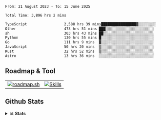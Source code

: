 <!--START_SECTION:waka-->

```txt
From: 21 August 2023 - To: 15 June 2025

Total Time: 3,896 hrs 2 mins

TypeScript                 2,588 hrs 39 mins████████████████▓░░░░░░░░   66.44 %
Other                      473 hrs 51 mins ███░░░░░░░░░░░░░░░░░░░░░░   12.16 %
sh                         303 hrs 43 mins ██░░░░░░░░░░░░░░░░░░░░░░░   07.80 %
Python                     130 hrs 55 mins █░░░░░░░░░░░░░░░░░░░░░░░░   03.36 %
Go                         111 hrs 9 mins  ▓░░░░░░░░░░░░░░░░░░░░░░░░   02.85 %
JavaScript                 50 hrs 20 mins  ▒░░░░░░░░░░░░░░░░░░░░░░░░   01.29 %
Rust                       32 hrs 52 mins  ▒░░░░░░░░░░░░░░░░░░░░░░░░   00.84 %
Astro                      13 hrs 36 mins  ░░░░░░░░░░░░░░░░░░░░░░░░░   00.35 %
```

<!--END_SECTION:waka-->

## Roadmap & Tool
<table align="center">
  <tr>
    <td>
      <a href="https://roadmap.sh">
        <img src="https://roadmap.sh/card/tall/6505f3e78dfc79db2fff8e3e?variant=dark" alt="roadmap.sh" />
      </a>
    </td>
    <td>
      <a href="https://github.com/chaninlaw">
        <img src="https://skillicons.dev/icons?i=js,typescript,nodejs,nestjs,react,next,astro,html,css,tailwind,postgres,prisma,docker,git,rust,go&perline=7&theme=dark" alt="Skills" />
      </a>
    </td>
  </tr>
</table>

## Github Stats
<details close>
  <summary><b>📊 Stats</b></summary>
  <div align="center">
    
<picture>
  <source
    srcset="https://github-readme-stats.vercel.app/api?username=chaninlaw&show_icons=true&theme=dark"
    media="(prefers-color-scheme: dark)"
  />
  <source
    srcset="https://github-readme-stats.vercel.app/api?username=chaninlaw&show_icons=true"
    media="(prefers-color-scheme: light), (prefers-color-scheme: no-preference)"
  />
  <img src="https://github-readme-stats.vercel.app/api?username=chaninlaw&show_icons=true" />
</picture>
    
<picture>
  <source
    srcset="https://github-readme-stats.vercel.app/api/top-langs/?username=chaninlaw&layout=donut&theme=dark"
    media="(prefers-color-scheme: dark)"
  />
  <source
    srcset="https://github-readme-stats.vercel.app/api/top-langs/?username=chaninlaw&layout=donut"
    media="(prefers-color-scheme: light), (prefers-color-scheme: no-preference)"
  />
  <img src="https://github-readme-stats.vercel.app/api/top-langs/?username=chaninlaw&layout=donut" />
</picture>
    
  </div>
  
</details>

